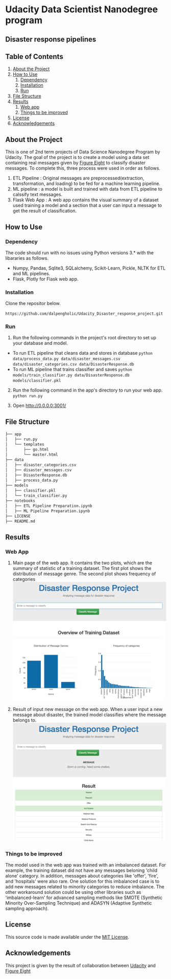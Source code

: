 # Udacity Data Scientist Nanodegree program
## Disaster response pipelines

## Table of Contents
1. [About the Project](#about_the_project)
2. [How to Use](#how_to_use)
    1. [Dependency](#dependency)
    2. [Installation](#installation)
    3. [Run](#run)
3. [File Structure](#file_structure)
4. [Results](#results)
    1. [Web app](#web_app)
    2. [Things to be improved](#things_to_be_improved)
5. [License](#license)
6. [Acknowledgements](#acknowledgements)

<a name="about_the_project"></a>
## About the Project

This is one of 2nd term projects of Data Science Nanodegree Program by Udacity. The goal of the project is to create a model using a data set containing real messages given by [Figure Eight](https://www.figure-eight.com) to classify disaster messages. To complete this, three process were used in order as follows.

1. ETL Pipeline : Original messages are preprocessed(extraction, transformation, and loading) to be fed for a machine learning pipeline.
2. ML pipeline : a model is built and trained with data from ETL pipeline to calssify text messages.
3. Flask Web App : A web app contains the visual summary of a dataset used training a model and a section that a user can input a message to get the result of classification.

<a name="how_to_use"></a>
## How to Use
<a name="dependency"></a>
### Dependency
The code should run with no issues using Python versions 3.* with the libararies as follows.
- Numpy, Pandas, Sqlite3, SQLalchemy, Scikit-Learn, Pickle, NLTK  for ETL and ML pipelines.
- Flask, Plotly for Flask web app.

<a name="installation"></a>
### Installation
Clone the repositor below.

`https://github.com/dalpengholic/Udacity_Disaster_response_project.git`
<a name="run"></a>
### Run
1. Run the following commands in the project's root directory to set up your database and model.

- To run ETL pipeline that cleans data and stores in database
`python data/process_data.py data/disaster_messages.csv data/disaster_categories.csv data/DisasterResponse.db`
- To run ML pipeline that trains classifier and saves
`python models/train_classifier.py data/DisasterResponse.db models/classifier.pkl`

2. Run the following command in the app's directory to run your web app.
`python run.py`

3. Open http://0.0.0.0:3001/ 
        
<a name="file_structure"></a>
## File Structure
```
├── app
│   ├── run.py
│   └── templates
│       ├── go.html
│       └── master.html
├── data
│   ├── disaster_categories.csv
│   ├── disaster_messages.csv
│   ├── DisasterResponse.db
│   ├── process_data.py
├── models
│   ├── classifier.pkl
│   └── train_classifier.py
├── notebooks
│   ├── ETL Pipeline Preparation.ipynb
│   ├── ML Pipeline Preparation.ipynb
├── LICENSE
├── README.md
```
<a name="results"></a>
## Results
<a name="web_app"></a>
### Web App
1. Main page of the web app. It contains the two plots, which are the summary of statistic of a training dataset. 
The first plot shows the distribution of message genre. The second plot shows frequency of categories
![main page](https://github.com/dalpengholic/Udacity_Disaster_response_project/blob/master/sample/main.png)

2. Result of input new message on the web app. When a user input a new message about disaster, the trained model classifies where the message belongs to.
![search page](https://github.com/dalpengholic/Udacity_Disaster_response_project/blob/master/sample/search.png)
<a name="things_to_be_improved"></a>
### Things to be improved
The model used in the web app was trained with an imbalanced dataset. For example, the training dataset did not have any messages beloning 'child alone' category. In addition, messages about categories like 'offer', 'fire', and 'hospitals' were also rare. One solution for this imbalanced case is to add new messages related to minority categories to reduce imbalance. The other workaround solution could be using other libraries such as 'imbalanced-learn' for advanced sampling methods like SMOTE (Synthetic Minority Over-Sampling Technique) and ADASYN (Adaptive Synthetic sampling approach). 
<a name="license"></a>
## License
This source code is made available under the [MIT License](https://github.com/dalpengholic/Udacity_Disaster_response_project/blob/master/LICENSE).
<a name="acknowledgements"></a>
## Acknowledgements
This project is given by the result of collaboration between [Udacity](https://www.udacity.com) and [Figure Eight](https://www.figure-eight.com)
